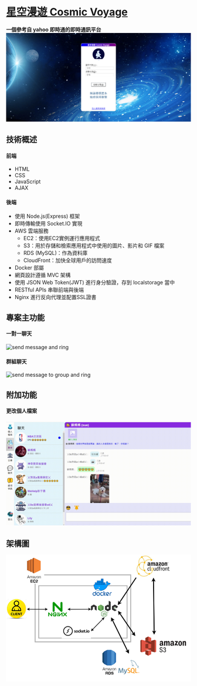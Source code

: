 # [星空漫遊 Cosmic Voyage](https://chat-room.robbieliu.com/)
**一個參考自 yahoo 即時通的即時通訊平台**
![index-overview](https://github.com/Robbie84625/chat-room/blob/develop/static/images/README/%E6%93%B7%E5%8F%96.PNG?raw=true)
## 技術概述
#### 前端
- HTML
- CSS
- JavaScript
- AJAX
#### 後端
- 使用 Node.js(Express) 框架
- 即時傳輸使用 Socket.IO 實現
- AWS 雲端服務 
  - EC2：使用EC2實例運行應用程式
  - S3：用於存儲和檢索應用程式中使用的圖片、影片和 GIF 檔案
  - RDS (MySQL)：作為資料庫
  - CloudFront：加快全球用戶的訪問速度
- Docker 部屬
- 網頁設計遵循 MVC 架構
- 使用 JSON Web Token(JWT) 進行身分驗證，存到 localstorage 當中
- RESTful APIs 串聯前端與後端
- Nginx 進行反向代理並配置SSL證書
## 專案主功能
#### 一對一聊天
![send message and ring](https://github.com/Robbie84625/chat-room/blob/develop/static/images/README/snedMessage_and_ring.gif?raw=true)
#### 群組聊天
![send message to group and ring](https://github.com/Robbie84625/chat-room/blob/develop/static/images/README/sendMessageToGroup_and_ring.gif)
## 附加功能
#### 更改個人檔案
![Change profile](https://github.com/Robbie84625/chat-room/blob/develop/static/images/README/edit_member_data.gif?raw=true)
## 架構圖
![Architecture diagram](https://github.com/Robbie84625/chat-room/blob/develop/static/images/README/%E5%B0%88%E6%A1%88%E6%9E%B6%E6%A7%8B%E5%9C%96.png?raw=true)
